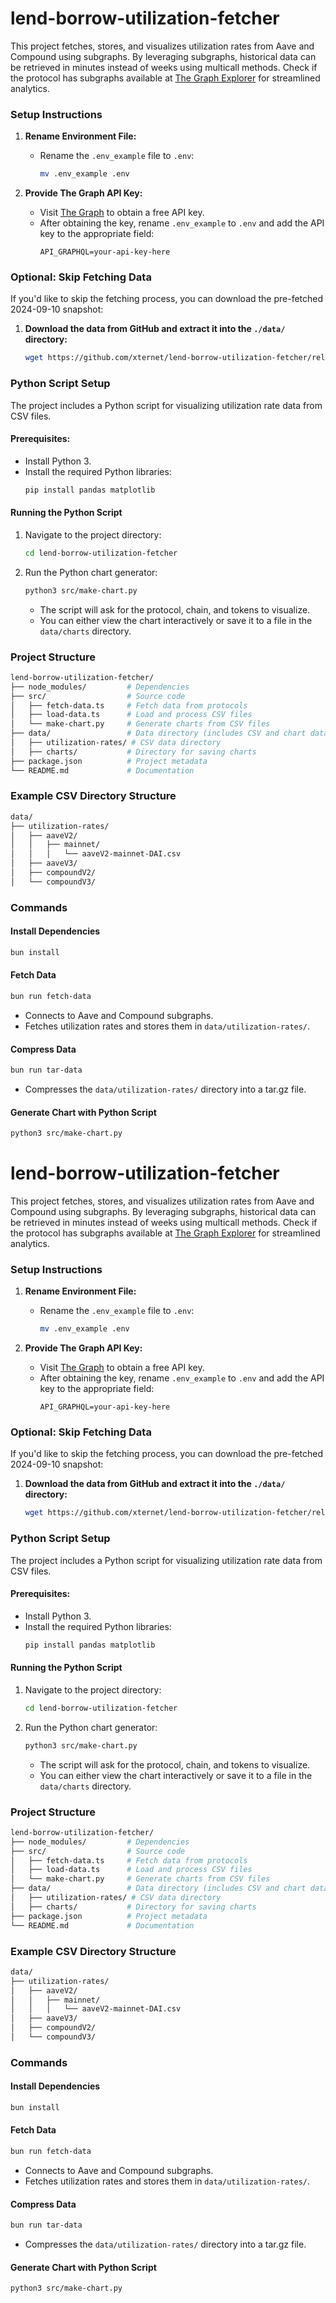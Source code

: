 # lend-borrow-utilization-fetcher

This project fetches, stores, and visualizes utilization rates from Aave and Compound using subgraphs. By leveraging subgraphs, historical data can be retrieved in minutes instead of weeks using multicall methods. Check if the protocol has subgraphs available at [The Graph Explorer](https://thegraph.com/explorer) for streamlined analytics.

### Setup Instructions

1. **Rename Environment File:**

   - Rename the `.env_example` file to `.env`:
     ```bash
     mv .env_example .env
     ```

2. **Provide The Graph API Key:**
   - Visit [The Graph](https://thegraph.com/) to obtain a free API key.
   - After obtaining the key, rename `.env_example` to `.env` and add the API key to the appropriate field:
     ```
     API_GRAPHQL=your-api-key-here
     ```

### Optional: Skip Fetching Data

If you'd like to skip the fetching process, you can download the pre-fetched 2024-09-10 snapshot:

1. **Download the data from GitHub and extract it into the `./data/` directory:**
   ```bash
   wget https://github.com/xternet/lend-borrow-utilization-fetcher/releases/download/data-download/2024-09-10-utilization-rates.tar.gz && mkdir ./data && tar -xzvf 2024-09-10-utilization-rates.tar.gz -C ./data/
   ```

### Python Script Setup

The project includes a Python script for visualizing utilization rate data from CSV files.

#### Prerequisites:

- Install Python 3.
- Install the required Python libraries:
  ```bash
  pip install pandas matplotlib
  ```

#### Running the Python Script

1. Navigate to the project directory:

   ```bash
   cd lend-borrow-utilization-fetcher
   ```

2. Run the Python chart generator:

   ```bash
   python3 src/make-chart.py
   ```

   - The script will ask for the protocol, chain, and tokens to visualize.
   - You can either view the chart interactively or save it to a file in the `data/charts` directory.

### Project Structure

```bash
lend-borrow-utilization-fetcher/
├── node_modules/         # Dependencies
├── src/                  # Source code
│   ├── fetch-data.ts     # Fetch data from protocols
│   ├── load-data.ts      # Load and process CSV files
│   └── make-chart.py     # Generate charts from CSV files
├── data/                 # Data directory (includes CSV and chart data)
│   ├── utilization-rates/ # CSV data directory
│   ├── charts/           # Directory for saving charts
├── package.json          # Project metadata
└── README.md             # Documentation
```

### Example CSV Directory Structure

```bash
data/
├── utilization-rates/
│   ├── aaveV2/
│   │   ├── mainnet/
│   │   │   └── aaveV2-mainnet-DAI.csv
│   ├── aaveV3/
│   ├── compoundV2/
│   └── compoundV3/
```

### Commands

#### Install Dependencies

```bash
bun install
```

#### Fetch Data

```bash
bun run fetch-data
```

- Connects to Aave and Compound subgraphs.
- Fetches utilization rates and stores them in `data/utilization-rates/`.

#### Compress Data

```bash
bun run tar-data
```

- Compresses the `data/utilization-rates/` directory into a tar.gz file.

#### Generate Chart with Python Script

```bash
python3 src/make-chart.py
```

# lend-borrow-utilization-fetcher

This project fetches, stores, and visualizes utilization rates from Aave and Compound using subgraphs. By leveraging subgraphs, historical data can be retrieved in minutes instead of weeks using multicall methods. Check if the protocol has subgraphs available at [The Graph Explorer](https://thegraph.com/explorer) for streamlined analytics.

### Setup Instructions

1. **Rename Environment File:**

   - Rename the `.env_example` file to `.env`:
     ```bash
     mv .env_example .env
     ```

2. **Provide The Graph API Key:**
   - Visit [The Graph](https://thegraph.com/) to obtain a free API key.
   - After obtaining the key, rename `.env_example` to `.env` and add the API key to the appropriate field:
     ```
     API_GRAPHQL=your-api-key-here
     ```

### Optional: Skip Fetching Data

If you'd like to skip the fetching process, you can download the pre-fetched 2024-09-10 snapshot:

1. **Download the data from GitHub and extract it into the `./data/` directory:**
   ```bash
   wget https://github.com/xternet/lend-borrow-utilization-fetcher/releases/download/data-download/2024-09-10-utilization-rates.tar.gz && mkidr ./data && tar -xzvf 2024-09-10-utilization-rates.tar.gz -C ./data/
   ```

### Python Script Setup

The project includes a Python script for visualizing utilization rate data from CSV files.

#### Prerequisites:

- Install Python 3.
- Install the required Python libraries:
  ```bash
  pip install pandas matplotlib
  ```

#### Running the Python Script

1. Navigate to the project directory:

   ```bash
   cd lend-borrow-utilization-fetcher
   ```

2. Run the Python chart generator:

   ```bash
   python3 src/make-chart.py
   ```

   - The script will ask for the protocol, chain, and tokens to visualize.
   - You can either view the chart interactively or save it to a file in the `data/charts` directory.

### Project Structure

```bash
lend-borrow-utilization-fetcher/
├── node_modules/         # Dependencies
├── src/                  # Source code
│   ├── fetch-data.ts     # Fetch data from protocols
│   ├── load-data.ts      # Load and process CSV files
│   └── make-chart.py     # Generate charts from CSV files
├── data/                 # Data directory (includes CSV and chart data)
│   ├── utilization-rates/ # CSV data directory
│   ├── charts/           # Directory for saving charts
├── package.json          # Project metadata
└── README.md             # Documentation
```

### Example CSV Directory Structure

```bash
data/
├── utilization-rates/
│   ├── aaveV2/
│   │   ├── mainnet/
│   │   │   └── aaveV2-mainnet-DAI.csv
│   ├── aaveV3/
│   ├── compoundV2/
│   └── compoundV3/
```

### Commands

#### Install Dependencies

```bash
bun install
```

#### Fetch Data

```bash
bun run fetch-data
```

- Connects to Aave and Compound subgraphs.
- Fetches utilization rates and stores them in `data/utilization-rates/`.

#### Compress Data

```bash
bun run tar-data
```

- Compresses the `data/utilization-rates/` directory into a tar.gz file.

#### Generate Chart with Python Script

```bash
python3 src/make-chart.py
```
